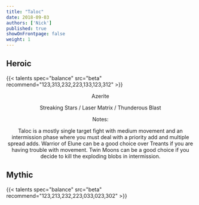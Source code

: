 ```yaml
---
title: "Taloc"
date: 2018-09-03
authors: ['Nick']
published: true
showOnFrontpage: false
weight: 1
---
```



## Heroic

{{< talents spec="balance" src="beta" recommend="123,313,232,223,133,123,312" >}}

<center>
Azerite

Streaking Stars / Laser Matrix / Thunderous Blast


Notes:

Taloc is a mostly single target fight with medium movement and an intermission phase where you must deal with a priority add and multiple spread adds. Warrior of Elune can be a good choice over Treants if you are having trouble with movement. Twin Moons can be a good choice if you decide to kill the exploding blobs in intermission.
</center>


## Mythic

{{< talents spec="balance" src="beta" recommend="123,213,232,223,033,023,302" >}}
